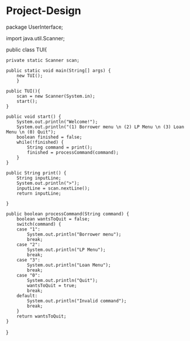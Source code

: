 # Project-Design
package UserInterface;

import java.util.Scanner;

public class TUI{
	
	private static Scanner scan;
	
	public static void main(String[] args) {
		new TUI();
		}
	
	public TUI(){
		scan = new Scanner(System.in);
		start();
	}
	
	public void start() {
		System.out.println("Welcome!");
		System.out.println("(1) Borrower menu \n (2) LP Menu \n (3) Loan Menu \n (0) Quit");
		boolean finished = false;
		while(!finished) {
			String command = print();
			finished = processCommand(command);
		}
	}
	
	public String print() {
		String inputLine;
		System.out.println(">");
		inputLine = scan.nextLine();
		return inputLine;
		
	}
	
	public boolean processCommand(String command) {
		boolean wantsToQuit = false;
		switch(command) {
		case "1":
			System.out.println("Borrower menu");
			break;
		case "2":
			System.out.println("LP Menu");
			break;
		case "3":
			System.out.println("Loan Menu");
			break;
		case "0":
			System.out.println("Quit");
			wantsToQuit = true;
			break;
		default:
			System.out.println("Invalid command");
			break;	
		}
		return wantsToQuit;
	}	
}

